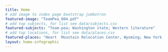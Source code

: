 ```yaml
---
title: Home
# add image to index page bootstrap jumbotron
featured-image: "TeamPea_004.pdf"
# add top subjects, for list see data/subjects.csv
featured-subjects: "Team-pea; Washington state; Western literature"
# add top locations, for list see data/places.csv
featured-places: "Heart  Mountain Relocation Center, Wyoming; New York, NY; Pullman, WA"
layout: home-infographic
---
```


